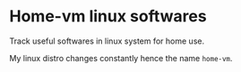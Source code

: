 # Home-vm linux softwares

Track useful softwares in linux system for home use.

My linux distro changes constantly hence the name `home-vm`.
